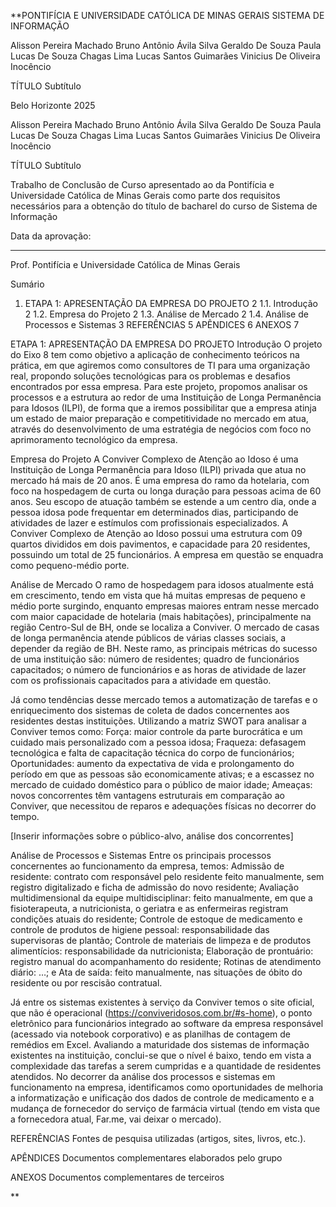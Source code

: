 **PONTIFÍCIA E UNIVERSIDADE CATÓLICA DE MINAS GERAIS
SISTEMA DE INFORMAÇÃO








Alisson Pereira Machado
Bruno Antônio Ávila Silva
Geraldo De Souza Paula
Lucas De Souza Chagas Lima
Lucas Santos Guimarães
Vinicius De Oliveira Inocêncio








TÍTULO
Subtítulo








Belo Horizonte
2025

Alisson Pereira Machado
Bruno Antônio Ávila Silva
Geraldo De Souza Paula
Lucas De Souza Chagas Lima
Lucas Santos Guimarães
Vinicius De Oliveira Inocêncio




TÍTULO
Subtítulo


Trabalho de Conclusão de Curso apresentado ao da Pontifícia e Universidade Católica de Minas Gerais como parte dos requisitos necessários para a obtenção do título de bacharel do curso de Sistema de Informação


Data da aprovação:


__________________________________________________________
Prof.
Pontifícia e Universidade Católica de Minas Gerais

Sumário
1. ETAPA 1: APRESENTAÇÃO DA EMPRESA DO PROJETO	2
1.1. Introdução	2
1.2. Empresa do Projeto	2
1.3. Análise de Mercado	2
1.4. Análise de Processos e Sistemas	3
REFERÊNCIAS	5
APÊNDICES	6
ANEXOS	7




ETAPA 1: APRESENTAÇÃO DA EMPRESA DO PROJETO
Introdução
O projeto do Eixo 8 tem como objetivo a aplicação de conhecimento teóricos na prática, em que agiremos como consultores de TI para uma organização real, propondo soluções tecnológicas para os problemas e desafios encontrados por essa empresa.
Para este projeto, propomos analisar os processos e a estrutura ao redor de uma Instituição de Longa Permanência para Idosos (ILPI), de forma que a iremos possibilitar que a empresa atinja um estado de maior preparação e competitividade no mercado em atua, através do desenvolvimento de uma estratégia de negócios com foco no aprimoramento tecnológico da empresa. 


Empresa do Projeto
A Conviver Complexo de Atenção ao Idoso é uma Instituição de Longa Permanência para Idoso (ILPI) privada que atua no mercado há mais de 20 anos. É uma empresa do ramo da hotelaria, com foco na hospedagem de curta ou longa duração para pessoas acima de 60 anos. 
Seu escopo de atuação também se estende a um centro dia, onde a pessoa idosa pode frequentar em determinados dias, participando de atividades de lazer e estímulos com profissionais especializados.
A Conviver Complexo de Atenção ao Idoso possui uma estrutura com 09 quartos divididos em dois pavimentos, e capacidade para 20 residentes, possuindo um total de 25 funcionários.
A empresa em questão se enquadra como pequeno-médio porte. 


Análise de Mercado
O ramo de hospedagem para idosos atualmente está em crescimento, tendo em vista que há muitas empresas de pequeno e médio porte surgindo, enquanto empresas maiores entram nesse mercado com maior capacidade de hotelaria (mais habitações), principalmente na região Centro-Sul de BH, onde se localiza a Conviver. O mercado de casas de longa permanência atende públicos de várias classes sociais, a depender da região de BH.
Neste ramo, as principais métricas do sucesso de uma instituição são: 
número de residentes; 
quadro de funcionários capacitados; 
o número de funcionários e 
as horas de atividade de lazer com os profissionais capacitados para a atividade em questão. 


Já como tendências desse mercado temos a automatização de tarefas e o enriquecimento dos sistemas de coleta de dados concernentes aos residentes destas instituições.
Utilizando a matriz SWOT para analisar a Conviver temos como: 
Força: maior controle da parte burocrática e um cuidado mais personalizado com a pessoa idosa;
Fraqueza: defasagem tecnológica e falta de capacitação técnica do corpo de funcionários;
Oportunidades: aumento da expectativa de vida e prolongamento do período em que as pessoas são economicamente ativas; e a escassez no mercado de cuidado doméstico para o público de maior idade;
Ameaças: novos concorrentes têm vantagens estruturais em comparação ao Conviver, que necessitou de reparos e adequações físicas no decorrer do tempo.


[Inserir informações sobre o público-alvo, análise dos concorrentes]


Análise de Processos e Sistemas
Entre os principais processos concernentes ao funcionamento da empresa, temos:
Admissão de residente: contrato com responsável pelo residente feito manualmente, sem registro digitalizado e ficha de admissão do novo residente;
Avaliação multidimensional da equipe multidisciplinar: feito manualmente, em que a fisioterapeuta, a nutricionista, o geriatra e as enfermeiras registram condições atuais do residente; 
Controle de estoque de medicamento e controle de produtos de higiene pessoal: responsabilidade das supervisoras de plantão;
Controle de materiais de limpeza e de produtos alimentícios: responsabilidade da nutricionista; 
Elaboração de prontuário: registro manual do acompanhamento do residente; 
Rotinas de atendimento diário: …; e 
Ata de saída: feito manualmente, nas situações de óbito do residente ou por rescisão contratual.


Já entre os sistemas existentes à serviço da Conviver temos o site oficial, que não é operacional (https://conviveridosos.com.br/#s-home), o ponto eletrônico para funcionários integrado ao software da empresa responsável (acessado via notebook corporativo) e as planilhas de contagem de remédios em Excel. Avaliando a maturidade dos sistemas de informação existentes na instituição, conclui-se que o nível é baixo, tendo em vista a complexidade das tarefas a serem cumpridas e a quantidade de residentes atendidos.
No decorrer da análise dos processos e sistemas em funcionamento na empresa, identificamos como oportunidades de melhoria a informatização e unificação dos dados de controle de medicamento e a mudança de fornecedor do serviço de farmácia virtual (tendo em vista que a fornecedora atual, Far.me, vai deixar o mercado).

REFERÊNCIAS
Fontes de pesquisa utilizadas (artigos, sites, livros, etc.).

APÊNDICES
Documentos complementares elaborados pelo grupo

ANEXOS
Documentos complementares de terceiros

**
